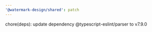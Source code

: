 ```yaml
---
'@watermark-design/shared': patch
---
```


chore(deps): update dependency @typescript-eslint/parser to v7.9.0
